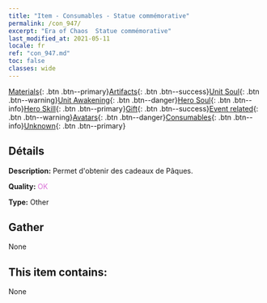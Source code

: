 ```yaml
---
title: "Item - Consumables - Statue commémorative"
permalink: /con_947/
excerpt: "Era of Chaos  Statue commémorative"
last_modified_at: 2021-05-11
locale: fr
ref: "con_947.md"
toc: false
classes: wide
---
```

 [Materials](/ItemsFR/){: .btn .btn--primary}[Artifacts](/ItemsFR/Artifacts/){: .btn .btn--success}[Unit Soul](/ItemsFR/UnitSoul/){: .btn .btn--warning}[Unit Awakening](/ItemsFR/UnitAwakening/){: .btn .btn--danger}[Hero Soul](/ItemsFR/HeroSoul/){: .btn .btn--info}[Hero Skill](/ItemsFR/HeroSkill/){: .btn .btn--primary}[Gift](/ItemsFR/Gift/){: .btn .btn--success}[Event related](/ItemsFR/Events/){: .btn .btn--warning}[Avatars](/ItemsFR/Avatars/){: .btn .btn--danger}[Consumables](/ItemsFR/Consumables/){: .btn .btn--info}[Unknown](/ItemsFR/Unknown/){: .btn .btn--primary}

## Détails
 **Description:** Permet d'obtenir des cadeaux de Pâques.

 **Quality:** <span style="color: #DA70D6">OK</span>

 **Type:** Other

## Gather

  None

## This item contains:

  None

